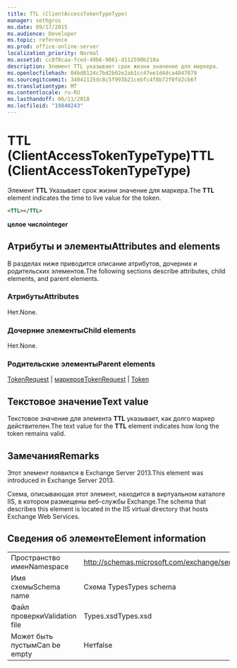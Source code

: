 ```yaml
---
title: TTL (ClientAccessTokenTypeType)
manager: sethgros
ms.date: 09/17/2015
ms.audience: Developer
ms.topic: reference
ms.prod: office-online-server
localization_priority: Normal
ms.assetid: cc8f8caa-fced-49b6-9861-d112590b218a
description: Элемент TTL указывает срок жизни значение для маркера.
ms.openlocfilehash: 04bd8124c7bd2b02e2ab1cc47ee1d4dca4847079
ms.sourcegitcommit: 34041125dc8c5f993b21cebfc4f8b72f0fd2cb6f
ms.translationtype: MT
ms.contentlocale: ru-RU
ms.lasthandoff: 06/11/2018
ms.locfileid: "19840243"
---
```

# <a name="ttl-clientaccesstokentypetype"></a><span data-ttu-id="5d636-103">TTL (ClientAccessTokenTypeType)</span><span class="sxs-lookup"><span data-stu-id="5d636-103">TTL (ClientAccessTokenTypeType)</span></span>

<span data-ttu-id="5d636-104">Элемент **TTL** Указывает срок жизни значение для маркера.</span><span class="sxs-lookup"><span data-stu-id="5d636-104">The **TTL** element indicates the time to live value for the token.</span></span> 
  
```XML
<TTL></TTL>
```

 <span data-ttu-id="5d636-105">**целое число**</span><span class="sxs-lookup"><span data-stu-id="5d636-105">**integer**</span></span>
## <a name="attributes-and-elements"></a><span data-ttu-id="5d636-106">Атрибуты и элементы</span><span class="sxs-lookup"><span data-stu-id="5d636-106">Attributes and elements</span></span>

<span data-ttu-id="5d636-107">В разделах ниже приводится описание атрибутов, дочерних и родительских элементов.</span><span class="sxs-lookup"><span data-stu-id="5d636-107">The following sections describe attributes, child elements, and parent elements.</span></span>
  
### <a name="attributes"></a><span data-ttu-id="5d636-108">Атрибуты</span><span class="sxs-lookup"><span data-stu-id="5d636-108">Attributes</span></span>

<span data-ttu-id="5d636-109">Нет.</span><span class="sxs-lookup"><span data-stu-id="5d636-109">None.</span></span>
  
### <a name="child-elements"></a><span data-ttu-id="5d636-110">Дочерние элементы</span><span class="sxs-lookup"><span data-stu-id="5d636-110">Child elements</span></span>

<span data-ttu-id="5d636-111">Нет.</span><span class="sxs-lookup"><span data-stu-id="5d636-111">None.</span></span>
  
### <a name="parent-elements"></a><span data-ttu-id="5d636-112">Родительские элементы</span><span class="sxs-lookup"><span data-stu-id="5d636-112">Parent elements</span></span>

<span data-ttu-id="5d636-113">[TokenRequest](tokenrequest.md) | [маркеров](token.md)</span><span class="sxs-lookup"><span data-stu-id="5d636-113">[TokenRequest](tokenrequest.md) | [Token](token.md)</span></span>
  
## <a name="text-value"></a><span data-ttu-id="5d636-114">Текстовое значение</span><span class="sxs-lookup"><span data-stu-id="5d636-114">Text value</span></span>

<span data-ttu-id="5d636-115">Текстовое значение для элемента **TTL** указывает, как долго маркер действителен.</span><span class="sxs-lookup"><span data-stu-id="5d636-115">The text value for the **TTL** element indicates how long the token remains valid.</span></span> 
  
## <a name="remarks"></a><span data-ttu-id="5d636-116">Замечания</span><span class="sxs-lookup"><span data-stu-id="5d636-116">Remarks</span></span>

<span data-ttu-id="5d636-117">Этот элемент появился в Exchange Server 2013.</span><span class="sxs-lookup"><span data-stu-id="5d636-117">This element was introduced in Exchange Server 2013.</span></span>
  
<span data-ttu-id="5d636-118">Схема, описывающая этот элемент, находится в виртуальном каталоге IIS, в котором размещены веб-службы Exchange.</span><span class="sxs-lookup"><span data-stu-id="5d636-118">The schema that describes this element is located in the IIS virtual directory that hosts Exchange Web Services.</span></span>
  
## <a name="element-information"></a><span data-ttu-id="5d636-119">Сведения об элементе</span><span class="sxs-lookup"><span data-stu-id="5d636-119">Element information</span></span>

|||
|:-----|:-----|
|<span data-ttu-id="5d636-120">Пространство имен</span><span class="sxs-lookup"><span data-stu-id="5d636-120">Namespace</span></span>  <br/> |http://schemas.microsoft.com/exchange/services/2006/types  <br/> |
|<span data-ttu-id="5d636-121">Имя схемы</span><span class="sxs-lookup"><span data-stu-id="5d636-121">Schema name</span></span>  <br/> |<span data-ttu-id="5d636-122">Схема Types</span><span class="sxs-lookup"><span data-stu-id="5d636-122">Types schema</span></span>  <br/> |
|<span data-ttu-id="5d636-123">Файл проверки</span><span class="sxs-lookup"><span data-stu-id="5d636-123">Validation file</span></span>  <br/> |<span data-ttu-id="5d636-124">Types.xsd</span><span class="sxs-lookup"><span data-stu-id="5d636-124">Types.xsd</span></span>  <br/> |
|<span data-ttu-id="5d636-125">Может быть пустым</span><span class="sxs-lookup"><span data-stu-id="5d636-125">Can be empty</span></span>  <br/> |<span data-ttu-id="5d636-126">Нет</span><span class="sxs-lookup"><span data-stu-id="5d636-126">false</span></span>  <br/> |
   

